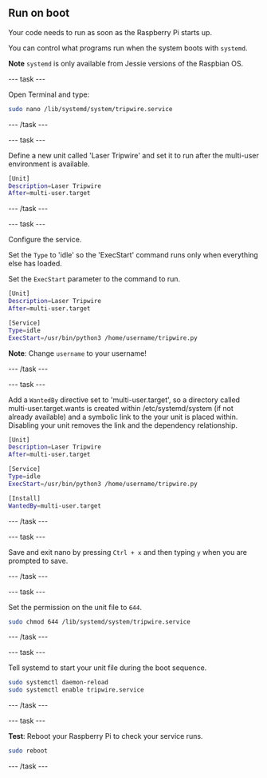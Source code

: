 ## Run on boot

Your code needs to run as soon as the Raspberry Pi starts up. 

You can control what programs run when the system boots with `systemd`.

**Note** `systemd` is only available from Jessie versions of the Raspbian OS.

--- task ---

Open Terminal and type:

```bash
sudo nano /lib/systemd/system/tripwire.service
```

--- /task ---

--- task ---

Define a new unit called 'Laser Tripwire' and set it to run after the multi-user environment is available. 

```bash
[Unit]
Description=Laser Tripwire
After=multi-user.target
```

--- /task ---

--- task ---

Configure the service.

Set the `Type` to 'idle' so the 'ExecStart' command runs only when everything else has loaded.

Set the `ExecStart` parameter to the command to run.

```bash
[Unit]
Description=Laser Tripwire
After=multi-user.target

[Service]
Type=idle
ExecStart=/usr/bin/python3 /home/username/tripwire.py
```

**Note**: Change `username` to your username!

--- /task ---

--- task ---

Add a `WantedBy` directive set to 'multi-user.target', so a directory called multi-user.target.wants is created within /etc/systemd/system (if not already available) and a symbolic link to the your unit is placed within. Disabling your unit removes the link and the dependency relationship.

```bash
[Unit]
Description=Laser Tripwire
After=multi-user.target

[Service]
Type=idle
ExecStart=/usr/bin/python3 /home/username/tripwire.py

[Install]
WantedBy=multi-user.target
```
--- /task ---

--- task ---

Save and exit nano by pressing `Ctrl + x` and then typing `y` when you are prompted to save.

--- /task ---

--- task ---

Set the permission on the unit file to `644`.

```bash
sudo chmod 644 /lib/systemd/system/tripwire.service
```

--- /task ---

--- task ---

Tell systemd to start your unit file during the boot sequence.

```bash
sudo systemctl daemon-reload
sudo systemctl enable tripwire.service
```

--- /task ---

--- task ---

**Test**: Reboot your Raspberry Pi to check your service runs.

```bash
sudo reboot
```

--- /task ---